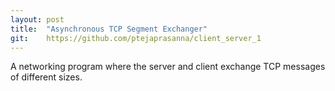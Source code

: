 ```yaml
---
layout: post
title:  "Asynchronous TCP Segment Exchanger"
git:    https://github.com/ptejaprasanna/client_server_1
---
```


A networking program where the server and client exchange TCP messages of different sizes.
